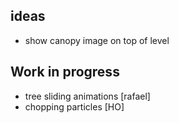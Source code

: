 ## ideas
- show canopy image on top of level

## Work in progress
- tree sliding animations [rafael]
- chopping particles [HO]
